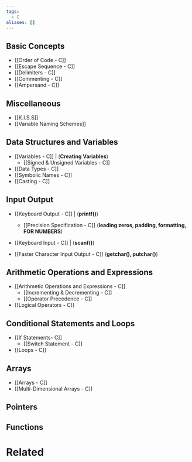```yaml
---
tags:
  - C
aliases: []
---
```


## Basic Concepts
- [[Order of Code - C]]
- [[Escape Sequence - C]]
- [[Delimiters - C]]
- [[Commenting - C]]
- [[Ampersand - C]]

## Miscellaneous
- [[K.I.S.S]]
- [[Variable Naming Schemes]]

## Data Structures and Variables
- [[Variables - C]] | (**Creating Variables**)
	- [[Signed & Unsigned Variables - C]]
- [[Data Types - C]]
- [[Symbolic Names - C]]
- [[Casting - C]]

## Input Output
- [[Keyboard Output - C]] | (**printf()**)
	- [[Precision Specification - C]] (**leading zeros, padding, formatting, FOR NUMBERS**)
- [[Keyboard Input - C]] | (**scanf()**)

- [[Faster Character Input Output - C]] (**getchar(), putchar()**)

## Arithmetic Operations and Expressions
- [[Arithmetic Operations and Expressions - C]]
	- [[Incrementing & Decrementing - C]]
	- [[Operator Precedence - C]]
- [[Logical Operators - C]]

## Conditional Statements and Loops
- [[If Statements- C]]
	- [[Switch Statement - C]]
- [[Loops - C]]

## Arrays
- [[Arrays - C]]
- [[Multi-Dimensional Arrays - C]]


## Pointers
## Functions


# Related

